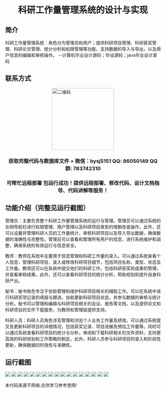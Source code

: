 <p><h1 align="center">科研工作量管理系统的设计与实现</h1></p>

## 简介
科研工作量管理系统：角色分为管理员和用户；提供科研项目管理、科研获奖管理、科研论文管理、统计分析和权限管理等功能，支持数据的导入与导出，以及用户信息的编辑和审核操作。    --计算机毕业设计源码；毕设源码；java毕业设计源码


## 联系方式
<img src="https://bs-1329754181.cos.ap-shanghai.myqcloud.com/wx.jpg" alt="二维码" style="display: block; margin: 0 auto;" width="200px">
<p><h3 align="center">获取完整代码与数据库文件 + 微信：bysj5151 QQ: 86050149 QQ群: 783742310</h3></p>
<p><h3 align="center">可帮忙远程部署 包运行成功！提供远程部署、修改代码、设计文档指导、代码讲解等服务！</h3></p>

## 功能介绍（完整见运行截图）
管理员：主要负责整个科研工作量管理系统的运行与管理。管理员可以通过系统的左侧导航栏进行权限管理、用户管理以及科研项目类型的增删改查操作。此外，还可以设置并管理科研人员的工作量统计，审核科研项目以及导入导出数据，确保数据的准确性与完整性。管理员可以查看和管理所有用户的信息，进行系统维护和调整，确保系统的有效运行与信息安全。

教师：教师在系统中主要用于信息管理和科研工作量的录入。可以通过系统查看个人信息，管理科研项目，录入或修改科研项目细节，包括项目名称、类型、状态及工作量。教师还可以在系统中提交他们的科研工作，包括科研获奖和成果的管理，并查看审核结果。此外，还可以查看科研项目的统计分析，帮助规划和提升自身科研产出。

秘书：秘书角色专注于协助管理和维护科研项目相关的辅助工作。可以在系统中进行科研奖项记录的填报与跟进，协助更新科研项目状态，并参与数据的审核与统计分析。秘书可以管理和编辑与科研项目相关的会议、报告等文档，以及提供论文和科研项目的文件下载服务，为教师和管理层提供支持。

科研人员：科研人员角色涉及管理和浏览个人业务工作量及绩效。可以通过系统提交及更新科研项目的详细情况，包括获奖记录、项目进展及预估工作量等。同时可以通过系统查看科研项目的统计与分析，审阅和下载科研相关的文件资料，支持更高效的科研规划和工作策略的制定。此外，科研人员参与科研项目的录入和阶段性更新，确保数据的时效性与准确性。


## 运行截图
![](https://bs-1329754181.cos.ap-shanghai.myqcloud.com/spring/ScientificWorkloadManagementSystemDesignAndImplementation/img/001.jpg)
![](https://bs-1329754181.cos.ap-shanghai.myqcloud.com/spring/ScientificWorkloadManagementSystemDesignAndImplementation/img/002.jpg)
![](https://bs-1329754181.cos.ap-shanghai.myqcloud.com/spring/ScientificWorkloadManagementSystemDesignAndImplementation/img/003.jpg)
![](https://bs-1329754181.cos.ap-shanghai.myqcloud.com/spring/ScientificWorkloadManagementSystemDesignAndImplementation/img/004.jpg)
![](https://bs-1329754181.cos.ap-shanghai.myqcloud.com/spring/ScientificWorkloadManagementSystemDesignAndImplementation/img/005.jpg)
![](https://bs-1329754181.cos.ap-shanghai.myqcloud.com/spring/ScientificWorkloadManagementSystemDesignAndImplementation/img/006.jpg)
![](https://bs-1329754181.cos.ap-shanghai.myqcloud.com/spring/ScientificWorkloadManagementSystemDesignAndImplementation/img/007.jpg)
![](https://bs-1329754181.cos.ap-shanghai.myqcloud.com/spring/ScientificWorkloadManagementSystemDesignAndImplementation/img/008.jpg)
![](https://bs-1329754181.cos.ap-shanghai.myqcloud.com/spring/ScientificWorkloadManagementSystemDesignAndImplementation/img/009.jpg)
![](https://bs-1329754181.cos.ap-shanghai.myqcloud.com/spring/ScientificWorkloadManagementSystemDesignAndImplementation/img/010.jpg)
![](https://bs-1329754181.cos.ap-shanghai.myqcloud.com/spring/ScientificWorkloadManagementSystemDesignAndImplementation/img/011.jpg)
![](https://bs-1329754181.cos.ap-shanghai.myqcloud.com/spring/ScientificWorkloadManagementSystemDesignAndImplementation/img/012.jpg)
![](https://bs-1329754181.cos.ap-shanghai.myqcloud.com/spring/ScientificWorkloadManagementSystemDesignAndImplementation/img/013.jpg)
![](https://bs-1329754181.cos.ap-shanghai.myqcloud.com/spring/ScientificWorkloadManagementSystemDesignAndImplementation/img/014.jpg)
![](https://bs-1329754181.cos.ap-shanghai.myqcloud.com/spring/ScientificWorkloadManagementSystemDesignAndImplementation/img/015.jpg)
![](https://bs-1329754181.cos.ap-shanghai.myqcloud.com/spring/ScientificWorkloadManagementSystemDesignAndImplementation/img/016.jpg)
![](https://bs-1329754181.cos.ap-shanghai.myqcloud.com/spring/ScientificWorkloadManagementSystemDesignAndImplementation/img/017.jpg)

<p>本代码来源于网络,仅供学习参考使用!</p>
